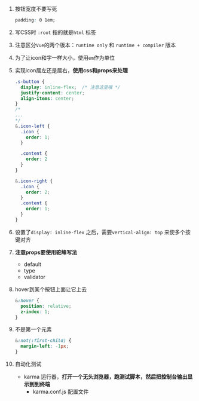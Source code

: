 1. 按钮宽度不要写死

   ```css
   padding: 0 1em;
   ```

2. 写CSS时 `:root` 指的就是`html` 标签

3. 注意区分`Vue`的两个版本：`runtime only` 和 `runtime + compiler` 版本

4. 为了让icon和字一样大小，使用`em`作为单位

5. 实现icon居左还是居右，**使用css和props来处理** 

   ```css
   .s-button {
     display: inline-flex;  /* 注意这里哦 */
     justify-content: center;
     align-items: center;
   }
   /*
   ...
   */
   &.icon-left {
     .icon {
       order: 1;
     }
   
     .content {
       order: 2
     }
   }
   
   &.icon-right {
     .icon {
       order: 2;
     }
     .content {
       order: 1;
     }
   }
   ```

6. 设置了`display: inline-flex` 之后，需要`vertical-align: top` 来使多个按键对齐

7. **注意props要使用驼峰写法**

   - default
   - type
   - validator

8. hover到某个按钮上面让它上去

   ```css
   &:hover {
     position: relative;
     z-index: 1;
   }
   ```

9. 不是第一个元素

   ```css
   &:not(:first-child) {
     margin-left: -1px;
   }
   ```

10. 自动化测试

    - karma 运行器，**打开一个无头浏览器，跑测试脚本，然后把控制台输出显示到到终端** 
      - karma.conf.js 配置文件 